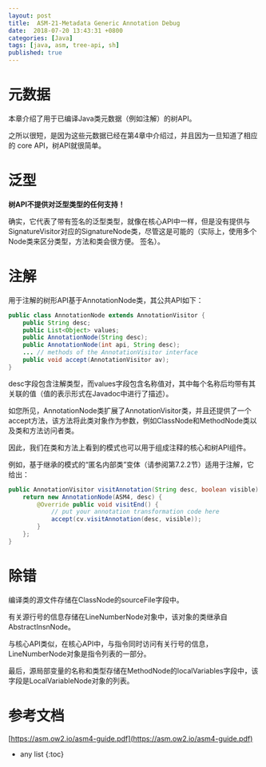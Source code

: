 ```yaml
---
layout: post
title:  ASM-21-Metadata Generic Annotation Debug  
date:  2018-07-20 13:43:31 +0800
categories: [Java]
tags: [java, asm, tree-api, sh]
published: true
---
```


# 元数据

本章介绍了用于已编译Java类元数据（例如注解）的树API。

之所以很短，是因为这些元数据已经在第4章中介绍过，并且因为一旦知道了相应的 core API，树API就很简单。

# 泛型

**树API不提供对泛型类型的任何支持！**

确实，它代表了带有签名的泛型类型，就像在核心API中一样，但是没有提供与SignatureVisitor对应的SignatureNode类，尽管这是可能的（实际上，使用多个Node类来区分类型，方法和类会很方便。 签名）。


# 注解

用于注解的树形API基于AnnotationNode类，其公共API如下：

```java
public class AnnotationNode extends AnnotationVisitor {
    public String desc;
    public List<Object> values;
    public AnnotationNode(String desc);
    public AnnotationNode(int api, String desc);
    ... // methods of the AnnotationVisitor interface
    public void accept(AnnotationVisitor av);
}
```

desc字段包含注解类型，而values字段包含名称值对，其中每个名称后均带有其关联的值（值的表示形式在Javadoc中进行了描述）。

如您所见，AnnotationNode类扩展了AnnotationVisitor类，并且还提供了一个accept方法，该方法将此类对象作为参数，例如ClassNode和MethodNode类以及类和方法访问者类。

因此，我们在类和方法上看到的模式也可以用于组成注释的核心和树API组件。

例如，基于继承的模式的“匿名内部类”变体（请参阅第7.2.2节）适用于注解，它给出：

```java
public AnnotationVisitor visitAnnotation(String desc, boolean visible) {
    return new AnnotationNode(ASM4, desc) {
        @Override public void visitEnd() {
            // put your annotation transformation code here
            accept(cv.visitAnnotation(desc, visible));
        }
    };
}
```

# 除错

编译类的源文件存储在ClassNode的sourceFile字段中。

有关源行号的信息存储在LineNumberNode对象中，该对象的类继承自AbstractInsnNode。

与核心API类似，在核心API中，与指令同时访问有关行号的信息，LineNumberNode对象是指令列表的一部分。

最后，源局部变量的名称和类型存储在MethodNode的localVariables字段中，该字段是LocalVariableNode对象的列表。


# 参考文档

[https://asm.ow2.io/asm4-guide.pdf](https://asm.ow2.io/asm4-guide.pdf)

* any list
{:toc}
